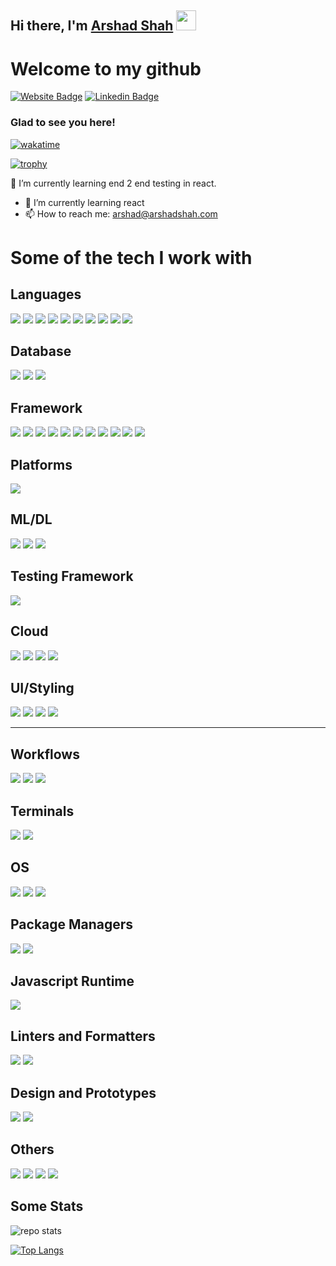 ## Hi there, I'm <a href="https://arshadshah.com" target="_blank">Arshad Shah</a> <img src="https://media.giphy.com/media/hvRJCLFzcasrR4ia7z/giphy.gif" width="32px">

# Welcome to my github

[![Website Badge](https://img.shields.io/badge/website-ED8B00?style=for-the-badge&logo=About.me&logoColor=white)](https://arshadshah.com)
[![Linkedin Badge](https://img.shields.io/badge/LinkedIn-0077B5?style=for-the-badge&logo=linkedin&logoColor=white)](https://linkedin.com/in/arshadshah)

### Glad to see you here! &nbsp;

[![wakatime](https://wakatime.com/badge/user/d3ee9a6a-1937-4da7-8f59-2aae5945b260.svg)](https://wakatime.com/@d3ee9a6a-1937-4da7-8f59-2aae5945b260)


[![trophy](https://github-profile-trophy.vercel.app/?username=arshad-shah&theme=onedark)](https://github.com/ryo-ma/github-profile-trophy)


🔭 I’m currently learning end 2 end testing in react.

- 🌱 I’m currently learning react
- 📫 How to reach me: arshad@arshadshah.com


# Some of the tech I work with

## Languages

![](https://img.shields.io/badge/HTML5-E34F26?style=for-the-badge&logo=html5&logoColor=white)
![](https://img.shields.io/badge/CSS3-1572B6?style=for-the-badge&logo=css3&logoColor=white)
![](https://img.shields.io/badge/JavaScript-323330?style=for-the-badge&logo=javascript&logoColor=F7DF1E)
![](https://img.shields.io/badge/TypeScript-007ACC?style=for-the-badge&logo=typescript&logoColor=white)
![](https://img.shields.io/badge/C-00599C?style=for-the-badge&logo=c&logoColor=white)
![](https://img.shields.io/badge/Java-ED8B00?style=for-the-badge&logo=java&logoColor=white)
![](https://img.shields.io/badge/PHP-777BB4?style=for-the-badge&logo=php&logoColor=white)
![](https://img.shields.io/badge/Kotlin-0095D5?&style=for-the-badge&logo=kotlin&logoColor=white)
![](https://img.shields.io/badge/Perl-39457E?style=for-the-badge&logo=perl&logoColor=white)
![](https://img.shields.io/badge/Python-3776AB?style=for-the-badge&logo=python&logoColor=white)


## Database

![](https://img.shields.io/badge/MySQL-00000F?style=for-the-badge&logo=mysql&logoColor=white)
![](https://img.shields.io/badge/MariaDB-003545?style=for-the-badge&logo=mariadb&logoColor=white)
![](https://img.shields.io/badge/MongoDB-%234ea94b.svg?style=for-the-badge&logo=mongodb&logoColor=white)

## Framework

![](https://img.shields.io/badge/Ionic-3880FF?style=for-the-badge&logo=ionic&logoColor=white)
![](https://img.shields.io/badge/React_Native-20232A?style=for-the-badge&logo=react&logoColor=61DAFB)
![](https://img.shields.io/badge/Capacitor-119EFF?style=for-the-badge&logo=Capacitor&logoColor=white)
![](https://img.shields.io/badge/React-20232A?style=for-the-badge&logo=react&logoColor=61DAFB)
![](https://img.shields.io/badge/Expo-1B1F23?style=for-the-badge&logo=expo&logoColor=white)
![](https://img.shields.io/badge/Redux-593D88?style=for-the-badge&logo=redux&logoColor=white)
![](https://img.shields.io/badge/Vue.js-35495E?style=for-the-badge&logo=vuedotjs&logoColor=4FC08D)
![](https://img.shields.io/badge/React_Router-CA4245?style=for-the-badge&logo=react-router&logoColor=white)
![](https://img.shields.io/badge/next.js-000000?style=for-the-badge&logo=nextdotjs&logoColor=white)
![](https://img.shields.io/badge/Electron-2B2E3A?style=for-the-badge&logo=electron&logoColor=9FEAF9)
![](https://img.shields.io/badge/Gatsby-%23663399.svg?style=for-the-badge&logo=gatsby&logoColor=white)


## Platforms
![](https://img.shields.io/badge/firebase-ffca28?style=for-the-badge&logo=firebase&logoColor=black)


## ML/DL

![](https://img.shields.io/badge/numpy-%23013243.svg?style=for-the-badge&logo=numpy&logoColor=white)
![](https://img.shields.io/badge/pandas-%23150458.svg?style=for-the-badge&logo=pandas&logoColor=white)
![](https://img.shields.io/badge/Plotly-%233F4F75.svg?style=for-the-badge&logo=plotly&logoColor=white)


## Testing Framework

![](https://img.shields.io/badge/Jest-C21325?style=for-the-badge&logo=jest&logoColor=white)


## Cloud

![](https://img.shields.io/badge/AmazonAWS-FF9900?style=for-the-badge&logo=amazonaws&logoColor=white)
![](https://img.shields.io/badge/Google_Cloud-4285F4?style=for-the-badge&logo=google-cloud&logoColor=white)
![](https://img.shields.io/badge/microsoft%20azure-0089D6?style=for-the-badge&logo=microsoft-azure&logoColor=white)
![](https://img.shields.io/badge/Vercel-000000?style=for-the-badge&logo=vercel&logoColor=white)


## UI/Styling

![](https://img.shields.io/badge/Bootstrap-563D7C?style=for-the-badge&logo=bootstrap&logoColor=white)
![](https://img.shields.io/badge/Tailwind_CSS-38B2AC?style=for-the-badge&logo=tailwind-css&logoColor=white)
![](https://img.shields.io/badge/Material--UI-0081CB?style=for-the-badge&logo=material-ui&logoColor=white)
![](https://img.shields.io/badge/styled--components-DB7093?style=for-the-badge&logo=styled-components&logoColor=white)

---

## Workflows

![](https://img.shields.io/badge/Jenkins-D24939?style=for-the-badge&logo=Jenkins&logoColor=white)
![](https://img.shields.io/badge/Jira-0052CC?style=for-the-badge&logo=Jira&logoColor=white)
![](https://img.shields.io/badge/GitHub_Actions-2088FF?style=for-the-badge&logo=github-actions&logoColor=white)

## Terminals

![](https://img.shields.io/badge/iTerm2-000000?style=for-the-badge&logo=iterm2&logoColor=white)
![](https://img.shields.io/badge/windows%20terminal-4D4D4D?style=for-the-badge&logo=windows%20terminal&logoColor=white)


## OS

![](https://img.shields.io/badge/Windows-0078D6?style=for-the-badge&logo=windows&logoColor=white)
![](https://img.shields.io/badge/Linux-FCC624?style=for-the-badge&logo=linux&logoColor=black)
![](https://img.shields.io/badge/mac%20os-000000?style=for-the-badge&logo=apple&logoColor=white)


## Package Managers

![](https://img.shields.io/badge/npm-CB3837?style=for-the-badge&logo=npm&logoColor=white)
![](https://img.shields.io/badge/Yarn-2C8EBB?style=for-the-badge&logo=yarn&logoColor=white)

## Javascript Runtime

![](https://img.shields.io/badge/Node.js-339933?style=for-the-badge&logo=nodedotjs&logoColor=white)


## Linters and Formatters

![](https://img.shields.io/badge/eslint-3A33D1?style=for-the-badge&logo=eslint&logoColor=white)
![](https://img.shields.io/badge/prettier-1A2C34?style=for-the-badge&logo=prettier&logoColor=F7BA3E)


## Design and Prototypes

![](https://img.shields.io/badge/Figma-F24E1E?style=for-the-badge&logo=figma&logoColor=white)
![](https://img.shields.io/badge/Adobe%20XD-470137?style=for-the-badge&logo=Adobe%20XD&logoColor=#FF61F6)


## Others

![](https://img.shields.io/badge/Jupyter-F37626.svg?&style=for-the-badge&logo=Jupyter&logoColor=white)
![](https://img.shields.io/badge/Git-F05032?style=for-the-badge&logo=git&logoColor=white)
![](https://img.shields.io/badge/Xampp-F37623?style=for-the-badge&logo=xampp&logoColor=white)
![](https://img.shields.io/badge/Google%20Analytics-E37400?style=for-the-badge&logo=google%20analytics&logoColor=white)


## Some Stats

![repo stats](https://github-readme-stats.vercel.app/api?username=arshad-shah)

[![Top Langs](https://github-readme-stats.vercel.app/api/top-langs/?username=arshad-shah)](https://github.com/anuraghazra/github-readme-stats)
